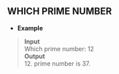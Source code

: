 ## WHICH PRIME NUMBER  

* **Example** 

> **Input**  
> Which prime number: 12  
> **Output**  
> 12. prime number is 37.  
